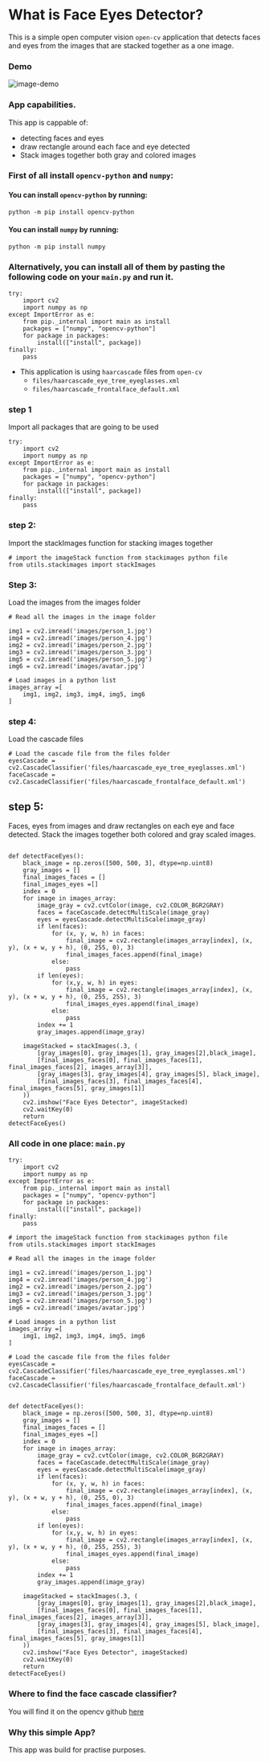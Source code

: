 # What is Face Eyes Detector?
This is a simple open computer vision `open-cv` application that detects faces and eyes from the images that are stacked together as a one image.

### Demo
![image-demo](https://github.com/CrispenGari/face-eyes-detector-open-cv/blob/main/bandicam%202021-01-07%2012-39-44-544.jpg)
### App capabilities.
This app is cappable of:
* detecting faces and eyes
* draw rectangle around each face and eye detected
* Stack images together both gray and colored images

### First of all install `opencv-python` and `numpy`:
#### You can install `opencv-python` by running:

`python -m pip install opencv-python`

#### You can install `numpy` by running:
`python -m pip install numpy`

### Alternatively, you can install all of them by pasting the following code on your `main.py` and run it.

```
try:
    import cv2
    import numpy as np
except ImportError as e:
    from pip._internal import main as install
    packages = ["numpy", "opencv-python"]
    for package in packages:
        install(["install", package])
finally:
    pass
```
* This application is using `haarcascade` files from `open-cv`
    * `files/haarcascade_eye_tree_eyeglasses.xml`
    * `files/haarcascade_frontalface_default.xml`
    
### step 1
Import all packages that are going to be used
```
try:
    import cv2
    import numpy as np
except ImportError as e:
    from pip._internal import main as install
    packages = ["numpy", "opencv-python"]
    for package in packages:
        install(["install", package])
finally:
    pass
```
### step 2:
Import the stackImages function for stacking images together
```
# import the imageStack function from stackimages python file
from utils.stackimages import stackImages
```
### Step 3:
Load the images from the images folder
```
# Read all the images in the image folder

img1 = cv2.imread('images/person_1.jpg')
img4 = cv2.imread('images/person_4.jpg')
img2 = cv2.imread('images/person_2.jpg')
img3 = cv2.imread('images/person_3.jpg')
img5 = cv2.imread('images/person_5.jpg')
img6 = cv2.imread('images/avatar.jpg')

# Load images in a python list
images_array =[
    img1, img2, img3, img4, img5, img6
]
```
### step 4:
Load the cascade files
```
# Load the cascade file from the files folder
eyesCascade = cv2.CascadeClassifier('files/haarcascade_eye_tree_eyeglasses.xml')
faceCascade = cv2.CascadeClassifier('files/haarcascade_frontalface_default.xml')
```

## step 5:
Faces, eyes from images and draw rectangles on each eye and face detected. Stack the images 
together both colored and gray scaled images. 

```

def detectFaceEyes():
    black_image = np.zeros([500, 500, 3], dtype=np.uint8)
    gray_images = []
    final_images_faces = []
    final_images_eyes =[]
    index = 0
    for image in images_array:
        image_gray = cv2.cvtColor(image, cv2.COLOR_BGR2GRAY)
        faces = faceCascade.detectMultiScale(image_gray)
        eyes = eyesCascade.detectMultiScale(image_gray)
        if len(faces):
            for (x, y, w, h) in faces:
                final_image = cv2.rectangle(images_array[index], (x, y), (x + w, y + h), (0, 255, 0), 3)
                final_images_faces.append(final_image)
            else:
                pass
        if len(eyes):
            for (x,y, w, h) in eyes:
                final_image = cv2.rectangle(images_array[index], (x, y), (x + w, y + h), (0, 255, 255), 3)
                final_images_eyes.append(final_image)
            else:
                pass
        index += 1
        gray_images.append(image_gray)

    imageStacked = stackImages(.3, (
        [gray_images[0], gray_images[1], gray_images[2],black_image],
        [final_images_faces[0], final_images_faces[1], final_images_faces[2], images_array[3]],
        [gray_images[3], gray_images[4], gray_images[5], black_image],
        [final_images_faces[3], final_images_faces[4], final_images_faces[5], gray_images[1]]
    ))
    cv2.imshow("Face Eyes Detector", imageStacked)
    cv2.waitKey(0)
    return
detectFaceEyes()
```
### All code in one place: `main.py`
```
try:
    import cv2
    import numpy as np
except ImportError as e:
    from pip._internal import main as install
    packages = ["numpy", "opencv-python"]
    for package in packages:
        install(["install", package])
finally:
    pass

# import the imageStack function from stackimages python file
from utils.stackimages import stackImages

# Read all the images in the image folder

img1 = cv2.imread('images/person_1.jpg')
img4 = cv2.imread('images/person_4.jpg')
img2 = cv2.imread('images/person_2.jpg')
img3 = cv2.imread('images/person_3.jpg')
img5 = cv2.imread('images/person_5.jpg')
img6 = cv2.imread('images/avatar.jpg')

# Load images in a python list
images_array =[
    img1, img2, img3, img4, img5, img6
]

# Load the cascade file from the files folder
eyesCascade = cv2.CascadeClassifier('files/haarcascade_eye_tree_eyeglasses.xml')
faceCascade = cv2.CascadeClassifier('files/haarcascade_frontalface_default.xml')


def detectFaceEyes():
    black_image = np.zeros([500, 500, 3], dtype=np.uint8)
    gray_images = []
    final_images_faces = []
    final_images_eyes =[]
    index = 0
    for image in images_array:
        image_gray = cv2.cvtColor(image, cv2.COLOR_BGR2GRAY)
        faces = faceCascade.detectMultiScale(image_gray)
        eyes = eyesCascade.detectMultiScale(image_gray)
        if len(faces):
            for (x, y, w, h) in faces:
                final_image = cv2.rectangle(images_array[index], (x, y), (x + w, y + h), (0, 255, 0), 3)
                final_images_faces.append(final_image)
            else:
                pass
        if len(eyes):
            for (x,y, w, h) in eyes:
                final_image = cv2.rectangle(images_array[index], (x, y), (x + w, y + h), (0, 255, 255), 3)
                final_images_eyes.append(final_image)
            else:
                pass
        index += 1
        gray_images.append(image_gray)

    imageStacked = stackImages(.3, (
        [gray_images[0], gray_images[1], gray_images[2],black_image],
        [final_images_faces[0], final_images_faces[1], final_images_faces[2], images_array[3]],
        [gray_images[3], gray_images[4], gray_images[5], black_image],
        [final_images_faces[3], final_images_faces[4], final_images_faces[5], gray_images[1]]
    ))
    cv2.imshow("Face Eyes Detector", imageStacked)
    cv2.waitKey(0)
    return
detectFaceEyes()
```
### Where to find the face cascade classifier?
You will find it on the opencv github [here](https://github.com/opencv/opencv/tree/master/data/haarcascades)
 
### Why this simple App?
This app was build for practise purposes.
